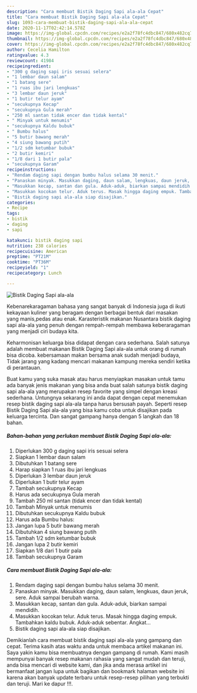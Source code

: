 ```yaml
---
description: "Cara membuat Bistik Daging Sapi ala-ala Cepat"
title: "Cara membuat Bistik Daging Sapi ala-ala Cepat"
slug: 1093-cara-membuat-bistik-daging-sapi-ala-ala-cepat
date: 2020-11-17T02:42:14.578Z
image: https://img-global.cpcdn.com/recipes/e2a2f78fc4dbc847/680x482cq70/bistik-daging-sapi-ala-ala-foto-resep-utama.jpg
thumbnail: https://img-global.cpcdn.com/recipes/e2a2f78fc4dbc847/680x482cq70/bistik-daging-sapi-ala-ala-foto-resep-utama.jpg
cover: https://img-global.cpcdn.com/recipes/e2a2f78fc4dbc847/680x482cq70/bistik-daging-sapi-ala-ala-foto-resep-utama.jpg
author: Cecelia Hamilton
ratingvalue: 4.3
reviewcount: 41984
recipeingredient:
- "300 g daging sapi iris sesuai selera"
- "1 lembar daun salam"
- "1 batang sere"
- "1 ruas ibu jari lengkuas"
- "3 lembar daun jeruk"
- "1 butir telur ayam"
- "secukupnya Kecap"
- "secukupnya Gula merah"
- "250 ml santan tidak encer dan tidak kental"
- " Minyak untuk menumis"
- "secukupnya Kaldu bubuk"
- " Bumbu halus"
- "5 butir bawang merah"
- "4 siung bawang putih"
- "1/2 sdm ketumbar bubuk"
- "2 butir kemiri"
- "1/8 dari 1 butir pala"
- "secukupnya Garam"
recipeinstructions:
- "Rendam daging sapi dengan bumbu halus selama 30 menit."
- "Panaskan minyak. Masukkan daging, daun salam, lengkuas, daun jeruk, sere. Aduk sampai berubah warna."
- "Masukkan kecap, santan dan gula. Aduk-aduk, biarkan sampai mendidih."
- "Masukkan kocokan telur. Aduk terus. Masak hingga daging empuk. Tambahkan kaldu bubuk. Aduk-aduk sebentar. Angkat..."
- "Bistik daging sapi ala-ala siap disajikan."
categories:
- Recipe
tags:
- bistik
- daging
- sapi

katakunci: bistik daging sapi 
nutrition: 238 calories
recipecuisine: American
preptime: "PT21M"
cooktime: "PT36M"
recipeyield: "1"
recipecategory: Lunch

---
```



![Bistik Daging Sapi ala-ala](https://img-global.cpcdn.com/recipes/e2a2f78fc4dbc847/680x482cq70/bistik-daging-sapi-ala-ala-foto-resep-utama.jpg)

Kebenarekaragaman bahasa yang sangat banyak di Indonesia juga di ikuti kekayaan kuliner yang beragam dengan berbagai bentuk dari masakan yang manis,pedas atau enak. Karasteristik makanan Nusantara bistik daging sapi ala-ala yang penuh dengan rempah-rempah membawa keberaragaman yang menjadi ciri budaya kita.


Keharmonisan keluarga bisa didapat dengan cara sederhana. Salah satunya adalah membuat makanan Bistik Daging Sapi ala-ala untuk orang di rumah bisa dicoba. kebersamaan makan bersama anak sudah menjadi budaya, Tidak jarang yang kadang mencari makanan kampung mereka sendiri ketika di perantauan.



Buat kamu yang suka masak atau harus menyiapkan masakan untuk tamu ada banyak jenis makanan yang bisa anda buat salah satunya bistik daging sapi ala-ala yang merupakan resep favorite yang simpel dengan kreasi sederhana. Untungnya sekarang ini anda dapat dengan cepat menemukan resep bistik daging sapi ala-ala tanpa harus bersusah payah.
Seperti resep Bistik Daging Sapi ala-ala yang bisa kamu coba untuk disajikan pada keluarga tercinta. Dan sangat gampang hanya dengan 5 langkah dan 18 bahan.


<!--inarticleads1-->

##### Bahan-bahan yang perlukan membuat Bistik Daging Sapi ala-ala:

1. Diperlukan 300 g daging sapi iris sesuai selera
1. Siapkan 1 lembar daun salam
1. Dibutuhkan 1 batang sere
1. Harap siapkan 1 ruas ibu jari lengkuas
1. Diperlukan 3 lembar daun jeruk
1. Diperlukan 1 butir telur ayam
1. Tambah secukupnya Kecap
1. Harus ada secukupnya Gula merah
1. Tambah 250 ml santan (tidak encer dan tidak kental)
1. Tambah  Minyak untuk menumis
1. Dibutuhkan secukupnya Kaldu bubuk
1. Harus ada  Bumbu halus:
1. Jangan lupa 5 butir bawang merah
1. Dibutuhkan 4 siung bawang putih
1. Tambah 1/2 sdm ketumbar bubuk
1. Jangan lupa 2 butir kemiri
1. Siapkan 1/8 dari 1 butir pala
1. Tambah secukupnya Garam




<!--inarticleads2-->

##### Cara membuat  Bistik Daging Sapi ala-ala:

1. Rendam daging sapi dengan bumbu halus selama 30 menit.
1. Panaskan minyak. Masukkan daging, daun salam, lengkuas, daun jeruk, sere. Aduk sampai berubah warna.
1. Masukkan kecap, santan dan gula. Aduk-aduk, biarkan sampai mendidih.
1. Masukkan kocokan telur. Aduk terus. Masak hingga daging empuk. Tambahkan kaldu bubuk. Aduk-aduk sebentar. Angkat...
1. Bistik daging sapi ala-ala siap disajikan.




Demikianlah cara membuat bistik daging sapi ala-ala yang gampang dan cepat. Terima kasih atas waktu anda untuk membaca artikel makanan ini. Saya yakin kamu bisa membuatnya dengan gampang di rumah. Kami masih mempunyai banyak resep makanan rahasia yang sangat mudah dan teruji, anda bisa mencari di website kami, dan jika anda merasa artikel ini bermanfaat jangan lupa untuk bagikan dan bookmark halaman website ini karena akan banyak update terbaru untuk resep-resep pilihan yang terbukti dan teruji. Mari ke dapur !!!. 
